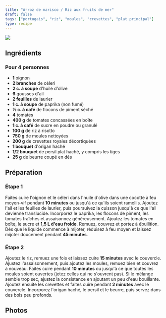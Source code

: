 ```yaml
---
title: "Arroz de marisco / Riz aux fruits de mer"
draft: false
tags: ["portugais", "riz", "moules", "crevettes", "plat principal"]
type: recipe
---
```


![](../images/arroz-de-marisco.jpg)

<!-- section -->

## Ingrédients

### Pour 4 personnes

- **1** oignon
- **2 branches** de céleri
- **2 c. à soupe** d'huile d'olive
- **6** gousses d'ail
- **2 feuilles** de laurier
- **1 c. à soupe** de paprika (non fumé)
- **½ c. à café** de flocons de piment séché
- **4** tomates
- **400 g** de tomates concassées en boîte
- **1 c. à café** de sucre en poudre ou granulé
- **100 g** de riz à risotto
- **750 g** de moules nettoyées
- **200 g** de crevettes royales décortiquées
- **1 bouquet** d'origan haché
- **1/2 bouquet** de persil plat haché, y compris les tiges
- **25 g** de beurre coupé en dés

<!-- section -->

## Préparation

### Étape 1  

Faites cuire l'oignon et le céleri dans l'huile d'olive dans une cocotte à feu moyen-vif pendant **10 minutes** ou jusqu'à ce qu'ils soient ramollis. Ajoutez l'ail et les feuilles de laurier, puis poursuivez la cuisson jusqu'à ce que l'ail devienne translucide. Incorporez le paprika, les flocons de piment, les tomates fraîches et assaisonnez généreusement. Ajoutez les tomates en boîte, le sucre et **1,5 L d'eau froide**. Remuez, couvrez et portez à ébullition. Dès que le liquide commence à mijoter, réduisez à feu moyen et laissez mijoter doucement pendant **45 minutes**.  

### Étape 2  

Ajoutez le riz, remuez une fois et laissez cuire **15 minutes** avec le couvercle. Ajustez l'assaisonnement, puis ajoutez les moules, remuez bien et couvrez à nouveau. Faites cuire pendant **10 minutes** ou jusqu'à ce que toutes les moules soient ouvertes (jetez celles qui ne s'ouvrent pas). Si le mélange semble trop sec, ajustez la consistance en ajoutant un peu d'eau bouillante. Ajoutez ensuite les crevettes et faites cuire pendant **2 minutes** avec le couvercle. Incorporez l'origan haché, le persil et le beurre, puis servez dans des bols peu profonds.  

<!-- section -->

## Photos  
